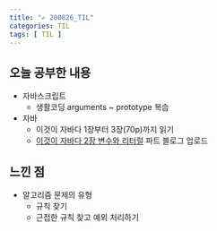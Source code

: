 ```yaml
---
title: "✍ 200826_TIL"
categories: TIL
tags: [ TIL ]
---
```


## 오늘 공부한 내용
- 자바스크립트
  - 생활코딩 arguments ~ prototype 복습
- 자바
  - 이것이 자바다 1장부터 3장(70p)까지 읽기
  - [이것이 자바다 2장 변수와 리터럴](https://hayeon17kim.github.io/java/this-is-java-01) 파트 블로그 업로드

## 느낀 점
- 알고리즘 문제의 유형
  - 규칙 찾기
  - 근접한 규칙 찾고 예외 처리하기

